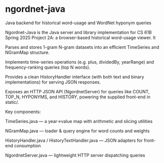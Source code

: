 # ngordnet-java
Java backend for historical word-usage and WordNet hyponym queries 


Ngordnet-Java is the Java server and library implementation for CS 61B Spring 2025 Project 2A: a browser-based historical word-usage viewer. It

Parses and stores 1-gram N-gram datasets into an efficient TimeSeries and NGramMap structure.

Implements time-series operations (e.g. plus, dividedBy, yearRange) and frequency-ranking queries (top N words).

Provides a clean HistoryHandler interface (with both text and binary implementations) for serving JSON responses.

Exposes an HTTP JSON API (NgordnetServer) for queries like COUNT, TOP_N, HYPONYMS, and HISTORY, powering the supplied front-end in static/.

Key components:

TimeSeries.java — a year→value map with arithmetic and slicing utilities

NGramMap.java — loader & query engine for word counts and weights

HistoryHandler.java / HistoryTextHandler.java — JSON adapters for front-end consumption

NgordnetServer.java — lightweight HTTP server dispatching queries
